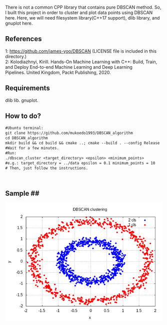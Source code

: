 There is not a common CPP library that contains pure DBSCAN method. 
So, I built this project in order to cluster and plot
data points using DBSCAN here.
Here, we will need filesystem library(C++17 support), dlib library,
and gnuplot here.

## References ##
1: https://github.com/james-yoo/DBSCAN
(LICENSE file is included in this directory.)</br>
2: Kolodiazhnyi, Kirill. Hands-On Machine Learning with C++: Build, Train, and Deploy End-to-end Machine Learning and Deep Learning Pipelines. United Kingdom, Packt Publishing, 2020.

## Requirements ##
dlib lib.
gnuplot.

## How to do? ##
```
#Ubuntu terminal:
git clone https://github.com/mukoedo1993/DBSCAN_algorithm
cd DBSCAN_algorithm
mkdir build && cd build && cmake ..; cmake --build . --config Release
#Wait for a few minutes.
#Run:
./dbscan_cluster <target_directory> <epsilon> <minimum_points>
#e.g.: target_directory = ../data epsilon = 0.1 minimum_points = 10
# Then, just follow the instructions.
```
<br>

##  Sample  ##<br>

![painted_image](results/dataset0.csv-dbscans.png)
